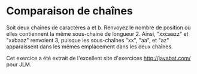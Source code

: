 
# Comparaison de chaînes #
Soit deux chaînes de caractères a et b.
Renvoyez le nombre de position où elles contiennent la même sous-chaine de
longueur 2.
Ainsi, "xxcaazz" et "xxbaaz" renvoient 3, puisque les sous-chaînes "xx",
"aa", et "az" apparaissent dans les mêmes emplacement dans les deux chaînes.

Cet exercice a été extrait de l'excellent site d'exercices
http://javabat.com/ pour JLM.

